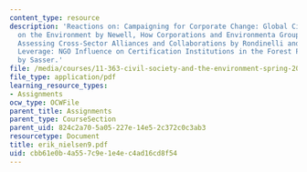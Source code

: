 ```yaml
---
content_type: resource
description: 'Reactions on: Campaigning for Corporate Change: Global Citizen Action
  on the Environment by Newell, How Corporations and Environmenta Groups Cooperate:
  Assessing Cross-Sector Alliances and Collaborations by Rondinelli and London, Gaining
  Leverage: NGO Influence on Certification Institutions in the Forest Products Sector
  by Sasser.'
file: /media/courses/11-363-civil-society-and-the-environment-spring-2005/cbb61e0b4a557c9e1e4ec4ad16cd8f54_erik_nielsen9.pdf
file_type: application/pdf
learning_resource_types:
- Assignments
ocw_type: OCWFile
parent_title: Assignments
parent_type: CourseSection
parent_uid: 824c2a70-5a05-227e-14e5-2c372c0c3ab3
resourcetype: Document
title: erik_nielsen9.pdf
uid: cbb61e0b-4a55-7c9e-1e4e-c4ad16cd8f54
---
```

